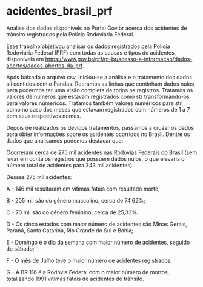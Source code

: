 # acidentes_brasil_prf
Análise dos dados disponíveis no Portal Gov.br acerca dos acidentes de trânsito registrados pela Polícia Rodoviária Federal.

Esse trabalho objetivou analisar os dados registrados pela Polícia Rodoviária Federal (PRF) com todas as causas e tipos de acidentes, disponíveis em https://www.gov.br/prf/pt-br/acesso-a-informacao/dados-abertos/dados-abertos-da-prf.

Após baixado o arquivo csv, iniciou-se a análise e o tratamento dos dados ali contidos com o Pandas. Retiramos as linhas que continham dados nulos para podermos ter uma visão completa de todos os registros.
Tratamos os valores de números que estavam registrados como str transformando-os para valores númericos.
Tratamos também valores numéricos para str, como no caso dos meses que estavam registrados com números de 1 a 7, com seus respectivos nomes.

Depois de realizados os devidos tratamentos, passamos a cruzar os dados para obter informações sobre os acidentes ocorridos no Brasil. Dentre os dados que analisamos podemos destacar que:

Ocorreram cerca de 275 mil acidentes nas Rodovias Federais do Brasil (sem levar em conta os registros que possuem dados nulos, o que elevaria o número total de acidentes para 343 mil acidentes).

Desses 275 mil acidentes:

A - 146 mil resultaram em vítimas fatais com resultado morte;

B - 205 mil são do gênero masculino, cerca de 74,62%;

C - 70 mil são do gênero feminino, cerca de 25,33%;

D - Os cinco estados com maior número de acidentes são Minas Gerais, Paraná, Santa Catarina, Rio Grande do Sul e Bahia;

E - Domingo é o dia da semana com maior número de acidentes, seguido de sábado;

F - O mês de Julho teve o maior número de acidentes registrados;

G - A BR 116 é a Rodovia Federal com o maior número de mortos, totalizando 1991 vítimas fatais de acidentes de trânsito.
